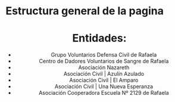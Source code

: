# Estructura general de la pagina

<Header/>
<Body/>
  <About/>
    <Experience/>
    <Description/>
    <Subcription/>
  <ClientsHolder/>
    <Clients/>
      <Description/>
      <Contact/>
  <Contact/>
  <Donation/>
<Footer/>

# Entidades:

- Grupo Voluntarios Defensa Civil de Rafaela
- Centro de Dadores Voluntarios de Sangre de Rafaela
- Asociación Nazareth
- Asociación Civil | Azulín Azulado
- Asociación Civil | El Amparo
- Asociación Civil | Una Nueva Esperanza
- Asociación Cooperadora Escuela Nº 2129 de Rafaela